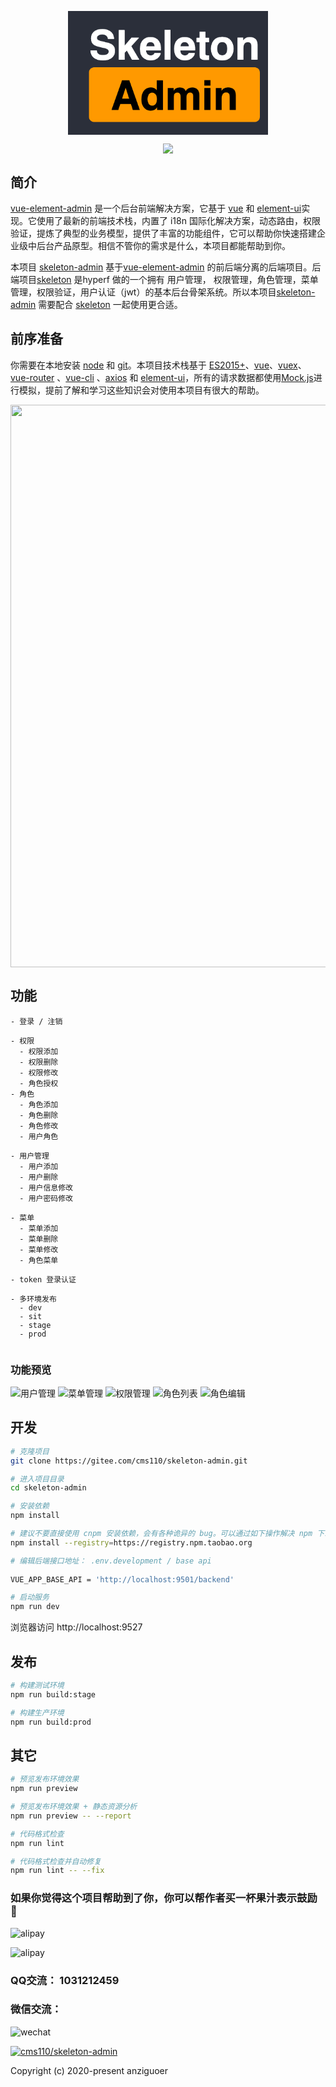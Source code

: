 <p align="center">
  <img width="320" style="background-color: #2b2f3a" src="data:image/png;base64,iVBORw0KGgoAAAANSUhEUgAAAdQAAAEiCAYAAABA7CNoAAAgAElEQVR4Xu2d%0AB7QlRdWF92EISs5IEJAcDUgUkQyKICggoAgqYchhCIoCgojAkDODYAAkoyQl%0ASBQMxB8QBBEQyUlAkuTzrz2vH7x5c9/trnBT311rzTK8OlXVX9Xt3ZXOMSiJ%0AgAiIgAiIgAgkE7DkElSACIiACIiACIgAJKgaBCIgAiIgAiKQgYAENQNEFSEC%0AIiACIiACElSNAREQAREQARHIQECCmgGiihABERABERABCarGgAiIgAiIgAhk%0AICBBzQBRRYiACIiACIiABFVjQAREQAREQAQyEJCgZoCoIkRABERABERAgqox%0AIAIiIAIiIAIZCEhQM0BUESIgAiIgAiIgQdUYEAEREAEREIEMBCSoGSCqCBEQ%0AAREQARGQoGoMiIAIiIAIiEAGAhLUDBBVhAiIgAiIgAhIUDUGREAEREAERCAD%0AAQlqBogqQgREQAREQAQkqBoDIiACIiACIpCBgAQ1A0QVIQIiIAIiIAISVI0B%0AERABERABEchAQIKaAaKKEAEREAEREAEJqsaACIiACIiACGQgIEHNAFFFiIAI%0AiIAIiIAEVWNABERABERABDIQkKBmgKgiREAEREAERECCqjEgAiIgAiIgAhkI%0ASFAzQFQRIiACIiACIiBB1RgQAREQAREQgQwEJKgZIKoIERABERABEZCgagyI%0AgAiIgAiIQAYCEtQMEFWECIiACIiACEhQNQZEQAREQAREIAMBCWoGiCpCBERA%0ABERABCSoGgMiIAIiIAIikIGABDUDRBUhAiIgAiIgAhJUjQEREAEREAERyEBA%0AgpoBoooQAREQAREQAQmqxoAIiIAIiIAIZCAgQc0AUUWIgAiIgAiIgARVY0AE%0AREAEREAEMhCQoGaAqCJEQAREQAREQIJaMgbcfRSAVQGsDGBWADMBmBHA9ACm%0AATAlgLcBvALgRQAvAXgOwD8AXGRmj2mYiYAIiIAI1J+ABHVYH7v7bAC+A2AN%0AAEsCmAVACqe3ADwM4I8AxpnZXfUfVnpCERABEeg/AilCUSta7r4WgEMAfCZR%0AQMu4PAngaADHmNl7ZZlj/+7u/BA4IeJZfm1ml8TWK7twAu4+GYC/A5gi0PoF%0AM1sq0EbZRUAEWkSg7wXV3X8AYEyxlNsizA2LfQfAxQC+bWZv5K7Y3TcEcGFE%0AudeY2ZoRdjKJJODu0wL4b4S5m9kkEXYyEQERaAGBvhVUd58LwI0A5msB15Ai%0AuSS8o5mdHmJUlleCWkaoe/4uQe2evlBLRCCFQF8KqrtvBeAUAJOmwMtsey+A%0A9czs0RzlSlBzUGxPGRLU9nBWLSLQagJ9J6juzmVQLod2Y3oXwJfM7JrUxklQ%0AUwm2z16Cmod1cW5gXMS5gd+b2c/ytEKl9DOBvhJUd+ePZusu7/D3Kfhmxv3V%0A6CRBjUbXdkMJah7k7r4egEsjSrvfzBaLsJOJCExAoG8E1d33B3Bgj/S/A9jS%0AzM6Mba8ENZZc++0kqHmYS1DzcFQp8QT6QlDd/VsAzojH1DHLtc3s6pjaJagx%0A1DpjI0HNw12CmoejSoknUHtBdXfe7XsZwEfiMXXMku2eOea+qgS1Y30WXLEE%0ANRhZQwMJah6OKiWeQD8IKmemnKH2avqlmdFzU1CSoAbh6mhmCWoe/BLUPBxV%0ASjyBWguqu88L4JGIU3/xRPNbcj91qVCXhRLU/B3RqhIlqHnISlDzcFQp8QTq%0ALqjXFY7t4wl9aPkvAFcVTu/vB3CPmT1dOM//BICFACwAgC4MV8+8xHy3mX06%0A5CEkqCG0OptXgpqHvwQ1D0eVEk+g7oJKL0STx+MBZ4c30DVhxAxxHQB7ZhJ0%0AtmPqEBeFEtSEXm+zqQQ1D3AJah6OKiWeQG0F1d3XBnBlPBo8CGB5M2M4tujk%0A7isBuBwA/bWmpL3N7PCqBUhQq5LqfD4Jap4+kKDm4ahS4gnUWVB5wZsXvWPS%0AHWa2dIxhI5simsg/AcyTUOaDZrZwVXsJalVSnc8nQc3TBxLUPBxVSjyBOgvq%0Af4pA4KF0GPlllpDl1SoVuDsDk/8bwFRV8jfIw2Xfac3stSr2EtQqlLojjwQ1%0ATz9IUPNwVCnxBOosqG8DYJzJ0HSYmX0/1KhK/gzL0KuZ2fUV61L4tgqginvK%0AMDPut3ck9bKgdgO/wU6rg6C6O8PxzQ2ABx25osWoWHRH+jgABs7g4cinzIz/%0An1KXEaizoHJGF5OmN7OY2JSV6nL3ZwDMVinzxJl2N7NjqthqhvohJXefHcBo%0AAF8BMGuxn01HH/zg4jjh74D/+T8ArwJ4EQD76U4GgzczBoVvWep2Qe12fr0q%0AqO4+JYAtAHwDwGcA8H9XjW9LQX0dwK0A6KL0bDNjjOWeTAWLLxcc6FeZYTX5%0Au52meKDB3ydXEJ8AwAAiF4YeFm01nFoKavECeCoC3jtmlnIquLRKd/8hgJ+U%0AZmyc4TQz26aKbacE1d15snnZKm1skofRP36ZUoa78wVF1qtGLv0Prf7pIlj7%0AEWb2WEq7Gtl2o6B2Kz93n7r4MGqEkn0dE/yCH1A7N+nX53JEgGL57j4DgEMA%0A8BYAZ5+53sEUHM5eLwGwb+4tqyEfLd8GsGvgb4Afqp9vNKsuhPRY+i6PXFHk%0ASuTvAOxhZnz+jqZcndnRhxheubuvXFx3CW3X22ZGV4UtS+7Or6/7Iiu43sxW%0Aq2LbCUF1990BHFWlfSV5jjQzCnNwKpx5nAVgxWDjagb8UNvUzG6qlr08VzcJ%0AarfzS/wgLe+MxjnczKrOHBuWUCzl8rexYxviMFNkDjKz2A/3ETm5+28AfDUC%0A5EeGbqsUH0YUUs7Qc8WlvqeIKZ39o7fq89ZVUL8I4IqqEIblm6bqwZ/I8vmV%0AyuWaGPYPmdmCVeptt6AW+1f8Oo55rqGPxGWcjas849A8xZf/L4rZS2obqlR/%0APoDNcyyzdYOg9gq/XhRUd/8uAIoHZ9ftTJx5b5UaCnLY7yxZUIurhNdGzkjL%0A+PHd+kMzO7QsYyv+3o4XTyva3bRMd18EAL0ZxSQu6+0VY1jVxt1PKpZ7qpoM%0A5rvczE6tYtROQXX3TwK4I8OX5s1mxnu7Qamo/88JJ6iD6huS+RV+rZsZPXJF%0Ap04Lai/x6yVBLbyocY9zqejBkcfwajPjvfzklDpDdXd6kuNkJ2nGX+FBKq/m%0AVSircpa6CioPm3DZIyZxY38hM+OJup5N7RJUd5+lOH3IAxUpiR9AS4SeXnT3%0A9Yv9zVzLRjHPcJyZhe4rfVBPJwW11/j1iqAWd8/vBrBozIBqgU3Ux+rwdqQI%0AKoBlANzYBjEdbHbUalcK+1oKKoG4+3sJHceZx0pmxjX5nkztENTiygQ/PD6W%0ACIn7kvOFXl1x9+8B6MjSToPn3dnMTojh0ClB7UV+vSCoxe/i3sK3d8yQaJUN%0AZ8srhH60Dm1MgqAOfnjH3sOPZdKya5CNGlRnQeWR8pRZE0/N/RrAbmZGJxE9%0AldokqP8HIMhpfwOIjPk6b+hVJXfnaUPumXZL4nhZveo94WEvKbqljLmqFX1Y%0Aplf5dbugZvKK1soxfZeZ8QR8VEoQ1LsyvCti2sw91RlD3y8xFdGmzoJKV3+M%0A/pKa+KLkcuTPAPzczDh77frUakF19wsB0HlESuKdsoXNjPfKKid35x21f2TY%0As61cZ8WM3GZYJPT4frtnqL3MrwcENfbQTsUhliVb9BZFgqBmaXhkIeeZ2aaR%0AtkFmdRbUg3gfK4hGtcy85M9DKGcD4GZ/V3osaaWgujuP4/OOZ0riXvWnzezv%0AIYUU1w/YB6nLzCHVhuTlycqPh9wDbKeg9jq/bhbU4sANQzx2e+Ik4ZNmxmXp%0AoNSjgtq2WWqdBXVmAM8HjZbwzIMuwW4GwC/Ty3JcowhvxsQWrRJUd/8WgDMS%0A20huq8Tc5XT33wLYILH+Vpv/0sy+U7WSNgtqT/PrVkEtlnq5NTTo2adq93cq%0A39NmNkdo5T0qqHzMXc3suNDnDc1fW0ElCHfnBd+Ph0JJyM8vv2cB3ALg4sI1%0AViVn9gl1NjRthaC6O50l/DHhsNf4bgGwsZldFPrM7s4lfC7l50pcouWy87sA%0Aps+4hMzyZqq6PdAuQa0DP3enR53TRhgAoxK2sdhnI6U3zGy6ZoOuBR96bxb7%0A6gwfyeeihyW2IcY/+UhNP97Mdgn5MbVBULlyRV3KfWr/OjNbPeRZY/LWXVD3%0AAHBEDJiMNlwCpE9YxkSlv81Wz5rHNz23oBYedLhvmeqacSczOzGGr7szvm3q%0AfTo6Gec942uGHzZzdzol3wzAgQBSPWadaWb0AlOa2iioteQ3CLhTzvGLccNI%0AUqmJYsIPTXoKu71RYe5Of7e8orVGwsfDYNFcKZouxJFNCwSV78dxxaoXQ1SO%0A30Ir7vB+DQC9ry2f4VlfNjN+lLQ01VpQi455uHC03FKQAYXzUBOdENCh9QWt%0AWiLOKaiFmzDO9lMH5E/MbL8AVh9kdXd+nfPHl3Ih/FQzo5P8pql4Xi6N8qUV%0Am/himKHKLLUdglpnfl0gqDkOItGVJZ2EVLpRULgw5Uc6o9KkpKADShkFlR8P%0Am1VZqXJ3xqbmuZXU5fSpQs42xEDtB0FdCMADGb5wYviW2XD5k8fJ6Z2Jh5yy%0ApVyCWhxi4cw09cQ0T0hvFfuA7n5KETEmpgiKG0Pf8VJ55ZTAcLCOSrPUNglq%0Abfl1UlCLO6fc1klZooz2zubuPL+R4rf6dTOr7BIxk6DySuOyIQcSC9eYDFKR%0AsnK0eEidlV8UQzLWXlD5rO4+tljmi2HULhvu5zHCCkO0cV8vKSWIAZdC1xzy%0AkqLPzUoO+Zs0+Eoz+1LKA7k7I1Yw5FpMYgi2MTGGideDXjKzGcvqbZOg1pZf%0AhwX1pwD2KevjJn8fZ2bbJdjz/UaPTHT/GZu2NTNeCyxNGQSVk4j5Q6+WFe/x%0A2BjPg8+1tpldXfqQCRn6QlCLzuBeKvdUuz3xcMTPAWyfciUnh6C6+8kAkn7s%0A9PFrZlyyiU6Fr1m+NGLSi2Y2U4xhMW54CCTl9GZpfN1WC2rd+XVYUHloiAfa%0AYlLUSdvhFRWzNx6GjD2w9G8zm7fKA2QQ1FPMbPsqdTXK4+50gEJHKDHpO6lh%0AIcsq7RtBLV6OOwHg0eleeG6+xL9sZjwxHJxSBdXdefqPETJS0iOFX2S6gYxO%0Aifdek79KE+8Xlh7CaoOgptwb7np+nRJUd5+zCHYdO7aXj/19NxDV/YvDdDFt%0A4axxiirnORIFlUu90yZOFFKufTEKDVcUWpZ6QViyPnxxEpD7lZX3DbI2IKww%0ADvQtzYwHmIJSiqACOLo4lZwyPp7jgYlMy9d/BbBcEICBzEmz06H1uTuvMcTs%0A30ywhN7oGdogqLXm10FB5WlxbifFpHvNbMkYw5FsEsYoi9zQzHi4qmlKFFTe%0A0/9KWR3N/u7umwA4N7KMQ8zsB5G2lcxSXpiVKujGTG0O9puKIEpUEwSVnot4%0AkCvlkMWrhbP7F1IfnvbuzvJiPoCuMjPGxk1O7s6DbQtHFFS6j9oGQa01vw4K%0A6g0AVo4YEzThlg4PimVL7n4pA2xHFniumfHKWCsFdaMqp3pLBPWzABpeKSpr%0AOwAJagVI0VkK7yb8yty5i13ZjdcUAN80s3OqPmyCoFatYqR8bwFYzMy43Juc%0A3D3F41XlwxZlDXV3eoeil6iY9JFmkXRaKaj9wK+Dghq7n8dzEhwTSVshwwei%0Auy9bOJWJGaOPmxnvYbdKUHnSfrKU5d7xL8K094EEtayDc/29uOvEQ0sMgFt6%0AMjNXvQHl8BQwve9U8rzUQUHNJmLFD4iXu4O9KhVcebKX+zY5Ei/Uxy5XLWpm%0AnOE2TC0W1Nrz64SgJvQZm/svM2OAh+wpIWzl+2ZGj0ytEtTnzGy2svKr/N3d%0AOcGISRLUGGqpNkU0DnrooFee+ROdCaQ2Z6h95T2IDgrqY2Y2T66HdnceJDs+%0AV3kdKudLZkYvRZ0Q1Nrz65CgMgQaPaDFpEvNbP0YwzIbd2ds4dnL8o3w91LH%0ABwl7qA+Z2YKR7ZrAzN05243ZrpSg5uiA1DLcnfsk3wCwKmN3JhxPT20K7Zcy%0AM8YhbZo6KKhsF2PIpp4QHv987t6qqEFlCHP+fQcz4xWkTghq7fl1SFAZoIEn%0ATmPSXmbWEpeo7k6PQnxPxaRSxwcJgnqbmXFJOjlJUJMRdlcB7r4EgI0A0AEC%0A/3vsvaiYB7vJzL5QZthhQeU+Ku9f8mRsUnJ3+vncNqmQzhs3/TJOWD4sDTDe%0AD/w6JKgpM/91zex3rRiW7s477JUjHQ1rQ9OVFOZNENScBwQ1Q23F4OmWMgvf%0Ar/xi5TLO54oll5gliSqP9JaZlXoM6rCg8jkuNLONqzxQszwJP+DUqnPaH2tm%0Au41UYIsFNYef2ZwsYspqyq9DgpriIWk5M7s1BkSZjbunOLApPf+Q8HusdIq4%0A7PkKUZegVgFVlzxFpATel9oawAoJLvNGQkK/tNeXCFGqm67U7uDBgSVSfWe6%0AO59zldTGdNj+BDPjSfKGqcWCWnt+HRLUXwD4duS44v3sRyNtm5q5O+9ZHhxZ%0A9gFmxkhLI6YEQf21mW0e2a4JzLTkm4NiD5dRXEbmQE/xtzmUAKPUfL3LBZXN%0A+6eZ8U5rdHJ3HvzgAZBeTieb2Q4dEtTa8+uQoPIK26aRg/JjZkZXgdmTu6eE%0ArKzi1St2xUOCmr23+7xAd6cw8CBD6inY+81ssR4QVDZxKzPjvk5UcneGuuMs%0Av5dT07BxLZ6h1p5fhwSVJ8+5jxqTSg//xBRKm8RDfHua2ZEl7xUJahNArdrn%0Aix0PtbcrloPvi/S6M8jnGTNrejS+C/ZQB9vKyDk8oMT4h8HJ3S8DsG6wYXcZ%0ANA1d12JBrT2/DglqytJq6ZZN7PB195PohSnSflMzO0+CGkkv8i5PfG2yHE+g%0A8NBEUY29l1Uaw7CLBJWP/Cszi9pvSjy12C0jrpOHklJOffYEvw4J6pZFuMUY%0ARvR6ljX+8RAG5wOIPQz4eTP7kwQ1pksHbGo3Q3V3nrYtdfI8ArI1zIz3uFqe%0Airut9AUak941s6ahmrpMUHlAaYEYd4TuHnua8nEGFoiB2wKbW5oFCWjxDLX2%0A/DokqIwRzFjBMekkM9sxxrDMxt35od50O6hJGR83syckqGWUR/57HQU15csx%0AOdhvSFckuAmrcv8w1ylfHp6gU3gK1DQhzzcs79/MLPhQVkIYucoxHhOeKYtp%0AiwU1Ngxfz/DrkKAuwEN3kQPgVjOLiZ5UWp270zXpVKUZG2cYVeZrV6d8m5Ot%0Ao6CuCODmyAH1gJktGmkbbObu/BpkTMXQ1K4Z6ovFzPIld+eSLa8KpKTSPZrh%0AhSfMtF81s3Y63Ijm0mJBjf2w6hl+HRLUSQDwXAD/MzSVRiAKLZD53X3KBN/V%0Ab5rZR8vqlaD2n6CmRCd5x8wmLxtUuf7u7pz9zRpRXunLLkGIBpvDkF/zm9nz%0AQ15YvDuXckKZZfKAEi9mV0rFyehYn6nTmdkrlSrqYKYWC2qKz9me4NcJQS0E%0ALOX3sLCZPZhz2Ln79xmiLLLMO82ModGaJglqnwlqMdBjoxHQPDlmX9mgHPIC%0AYASZpnuhI5RV6oA+UVAZoWWR4fsp7p4y+x98lKZ3Mhs9r7tzJhATn/X7ZnZY%0A1f7oVL5WCmrxe6g1vw4K6lkMqxg5brLdyxzy/A8zDnFkeyo5jpeg9qeg0pds%0A7EzzBTObJXJQVjZLjDxf+jWZIKhN45m6O08B0r1ibOLsdG4ze7JqAe7+jyLo%0AeVWTwXxR+7ahlaTmb4Og1ppfBwU1xUE+r5NNmysmahEhi4IamyrdjZWg9qeg%0AMhrLp2NHFoAxZnZ0gn2pqbs/nRDU/CwzaxrsOkFQrzEzOv1vmNx9LgCPJZ4Q%0ADzqU4e6M1LJdKdSJM2Rxf1jM8k6M/JC4sZkf36Js7vUyWHVoKj2cVpRfa34d%0AFFSuLvEDNPYsSrZDkO5+D4AlQwdQkf9tM5uiiq0EtT8FdVcAx1QZICPkeRcA%0Ar9DcmFDGiKbufgqA0QllL21mdzSzb5WgFi/oMwGk+uX8spn9vgoDd/88gJuq%0A5G2Q5xEzY0zb6OTu9NREj0MxqbT+NsxQa80vg6A+aGY8yR6cEoWMH3w8p/Cv%0A4IqHGLg7Q0v+OqGMph/RQ8uVoPanoDIaC5dUYr8cx+sG90fMjD47syV3T7l4%0AzXaUHkgqRC/2dGfpj8vdyZczqthldTbxRTObqSrYhH1UVnGQme1fta5hLxDO%0AQnhlaLYYewClUTZaLajFeIjdR+16fhkEtdTz2Eh97+5fBHBF5NgY/3umg5dY%0A377uvhIA3mePOW082OxKy73FOJLrwSadnSI4CWOo9abu/kCie7/BRnL5eJuy%0AGWHZE7k7lywZBWLGsrwlf68UFq2VM9Tih7UvhSrxWQ4zM55MLE0Z9m6PNzPe%0AyQxKGZzzl87E2ySoqXvfXcsvg6CWeh5rNmgSTusPFvsSAK46PRIyON19jULM%0AYw7sDVYVNDvXDLV5D9VZULcCcFrIAC3Jy0vcfyhmHKXLj+7OGQ1DuK1TOHfP%0AdSdyKTOjyDdNrRbUQlT/k/iBwKX12c3shQrPswiA+8vylfz9NobUMzPuN5Xx%0AY79xaTvlA+hlM5uhQl0t3UMt+qq2/DIIKotYxsxuL+urRn939z0BHB5jO8SG%0AK2Lc696l7KBS8QF2IYARzzoEtGVDM6vsWU6C2qeCWrxEYk83lo1HnlTlkjL/%0A8YrJm0XMU3oo4eVobvCnLIeOVH/pcuyQl0vLlnwz1DH0+Xhop1K8U3enww5e%0A3UlNfytWC24eetrY3T8B4AsAGGpt2dRKeCfQzOhEvUy8Wy6oxe+hlvwyCSrv%0AK/PgGZdPeT+US7H84JuOv/NmH33uzuVWvge4FZKa+G65CwC3hjhOedeV7xJe%0Ah1kKAMM20ktTjslQ8I0GCWp/Cyq/yv+eafCl/lBS7bkHNouZVToN2o4ZavGS%0AzrG0vkqVA2DunuLubST+nBnwpCY/gnK8pAbr4TLezFWcWLRjybfoq1ryGyKo%0AKf51m/0+q3gm42rUuak/8jbbr2RmQV7lJKh9LKjFS4Tu8qIinbR5cJdVF+Sk%0AoI2CyutJpUvQJQ/3rJl9rAxA0Z8MXrBqlbwdzvNFM7uqShvaJah15TdEUDmb%0AfLkK88A8Va8n9crY5OOXXr1rxEiCKkEdBYDH0j8e+CPqpux3mNnSIQ1ql6AW%0AL2nuLfOAREraz8x+UlZAccKYy2Cxp27Lqsjx96BwdW0WVC5L1orf0A5LCDjR%0ArN+rCurUAOiqM8fSb45xOFIZ9NHN1a7KLkCHfLTolG+Tnsm5xNXKAZBUdvES%0A5n7q3EkFdcaYB3GWCB38bRZU+k+mX+KUo/uVl7TdnZ6seCKSL7BuS383s8VD%0AGtVOQS0+gGrFb5igUixKD4KF9A+v0JlZpbHt7l8DcFFg+e3Mzi2OFczslphK%0ANUNtTq0vBLV4ifCrkft9Kc7dY8Zgig1nEguZGcUmKLVTUAu+sd54hj7XVWbG%0Ae32lyd0XKg5ttOLwV2n9I2SgO0X6QGYIrcqp3YJa9Fdt+A0TVApFjgNlExRb%0AVVALtrsBaKmntcqDa8KMFNPNzOy8SHtGtNEMtQm8vhHUIaLKE3RRXlFiB2Gk%0A3UMAPtUsMHWzcjsgqHSAwP0rhpBKScuZ2a1VCig8GHHfqhuW2O4t7hLygFNQ%0A6oSgFr8HeoDqeX7DBJXBtdkXOd9tlWeog21x920AjMvcjqBxNSwzl3c3MLPL%0AUgqRoDanl3PQpfRTW22LMEd0SpByIbpVbeZX5BFmtndKBe0W1OIFHRvMeuij%0APm5mlZfmCzG6GkBLAjZX7IPrzGz1inknytYpQS36jFd2eprfcKDu/luKR2x/%0ANLALFtSC7WaFS8BOv2cppmuaGT+ekpIEVYLakEDheOF3AEpjACaNwDBj7kPS%0AhzC/sJNSJwS1eImkOP0ffObdzSzIF7O7784PkcR93FDm/Pihg/PtQw2H5u+k%0AoA62o5f5NRBU7q3zICL39nOkKEEtfg9rATgbQGU3mzkaPKQMbkNwZhrltKIB%0AWy35NumgTn85ZR474cUVYdR+HBkeLLzCxha8s3iSmdGdX5bUQUHlC6TSdZEm%0AD8pl0xlDl7vdfd7COxbvI7Z6bNNb1jeGx4yN6bxuENTi5d+T/Boxd3duQTD4%0AQurp8/FoQvZQR2gPXWweUNx3jhkmoTbcx9/DzE4NNWyWXzPU5jRb/dLJ2Zct%0ALasIS8Zl4I0B0ONRqxNnN7y/+UMzuzJ3ZYWfT15nCU0Xm9lXQ42G5s/g/5bF%0A7WxmJ8S0o1h9oC1PXFY6nRlQDw+2bZ7q23kYL+4709NOaHrHzLIfyuo1fiUC%0AwD3VsQD4oUeRjUnJgspK3Z3OQ3h4j5GaYttS1n5+jHLs7x16M6Cs4OIZfglg%0Ayyp5h+U5JXUlZ7C8hEAZQXf5I56x5V/xMW3quI27r1e8jLkvR3d0OQ69UEB5%0ApJ9+ZLmXwaVC3llTahEBd+fSH3060w0j3bbFfCi9DeDuwhXc6WbG1YS+SHXj%0A5+4UV/poZoQW3mOephgTg7/v9wqvWRSl/xUuRelelC76Ns3Z6e7OVRSOTe69%0Ap96p5rIuV4VOjb0Ok/PZ+rkszVAr9L67cy9m3cLJPe/wTV/84wub/wZ/kPwR%0AcqmF7gH5jwI6ONjph5c/WKUOESh89W5UfCTNDmDWYm+L/UffrfzAeQ7AE8W/%0A28yMUVqUBmZY/LgUv8yjwd3p4YkHmOgakuOSXsP4zuF7hqLPj3GOT37MMZAE%0Az1o8VVwDZHhAir5SFxCQoHZBJ6gJIiACIiACvU9Agtr7fagnEAEREAER6AIC%0AEtQu6AQ1QQREQAREoPcJSFB7vw/1BCIgAiIgAl1AQILaBZ2gJoiACIiACPQ+%0AAQlq7/ehnkAEREAERKALCEhQu6AT1AQREAEREIHeJyBB7f0+1BOIgAiIgAh0%0AAQEJahd0gpogAiIgAiLQ+wQkqL3fh3oCERABERCBLiAgQe2CTlATREAERJv6%0AxhEAAB2GSURBVEAEep+ABLX3+1BPIAIiIAIi0AUEJKhd0AlqggiIgAiIQO8T%0AkKD2fh/qCURABERABLqAgAS1CzpBTRABERABEeh9AhLU3u9DPYEIiIAIiEAX%0AEKi9oPppmBHvYSMY1oePD+A7RxEUvAvwqwkiIAIiIAKZCbw2PgC740EYLsF7%0AuMh2GB+cveWptoLq4zA3HPvCsCWAyVtOUhWIgAiIgAh0I4G34Dgdo3CIbYMn%0AWtnAWgqqj8PGAM6SkLZy6KhsERABEegpAm/A8Q3bDpe0qtW1E1Qfhz0AHNEq%0AYCpXBERABESgpwnsaqNxXCueoFaC6qdiXTguawUolSkCIiACIlALAg7DBrYt%0ALs39NLURVD8N8+A93A/go7khqTwREAEREIFaEXgDk2JB2wpP5Xyq+gjqqTgb%0Ajs1ywlFZIiACIiACtSXwCxuN7+Z8uloIqp+E+TAKD+cEo7JEQAREQARqTuB9%0AzGXb48lcT1kPQR2HvQCMzQVF5YiACIiACPQFgR1sNE7O9aT1ENRTcC0Mq+WC%0AonJEQAREQAT6gsClNhrr53rSegjquPHLvfPlgqJyREAEREAE+oLAfTYaS+R6%0A0roI6qtyJ5hrSKgcERABEegbAv+10Zg+19PWRVA9FxCVIwIiIAIi0D8EbDSy%0A6WC2gjqJ38dBgtrJDlDdIiACItCjBCSowzpOgtqjI1nNFgEREIEOE5CgSlA7%0APARVvQiIgAjUg4AEVYJaj5GspxABERCBDhOQoEpQOzwEVb0IiIAI1IOABFWC%0AWo+RrKcQAREQgQ4TkKBKUDs8BFW9CIiACNSDgARVglqPkaynEAEREIEOE5Cg%0ASlA7PARVvQiIgAjUg4AEVYJaj5GspxABERCBDhOQoEpQOzwEVb0IiIAI1IOA%0ABFWCWo+RrKcQAREQgQ4TkKBKUDs8BFW9CIiACNSDgARVglqPkaynEAEREIEO%0AE5CgSlA7PARVvQiIgAjUg4AEVYJaj5GspxABERCBDhOQoEpQOzwEVb0I9D6B%0Al98A3ng7/DnmmD7cRhbdS0CCKkFNHp2//DNwxX1pxXx5SWCL5dPK6GXr/70D%0A7HcJ8N77YU/xkcmAgzcAJrEwO+XOS2Dh/YEHnw0v8097A5+bP9xOFt1JQIIq%0AQU0ame7AAvsCj7yQVAzmmxl46CeA9akwPP1fYI694xi+eSIwxaRxtrLKQ2D+%0AH8b9Bv64J7DSgnnaoFI6T0CCKkFNGoV/fQRY4bCkIj4wvmUfYNl585TVa6VI%0AUHutxyZsrwS1t/svV+slqBLUpLG0+/nAMdcmFfGB8e5rAEdtnKesXitFgtpr%0APSZB7e0ea03rJagS1OiR9fa7wMx7AK++GV3EBIazTgM8ORaYdJI85fVSKRLU%0AXuqtiduqGWpv91+u1ktQJajRY+mKe4F1jo82b2j4h92ANRbNW2YvlCZB7YVe%0AGrmNEtTe7r9crZegSlCjx9IWvwDO/Gu0eUPDb38O+MWWecvshdIkqL3QSxLU%0A3u6l1rdegipBjRplr7wJTLdrlGmp0evHA1NOXpqtVhkkqL3dnZqh9nb/5Wq9%0ABFWCGjWWzrkN+MZpUaalRheMBjZaqjRbrTJIUHu7OyWovd1/uVovQZWgRo0l%0A7p1yD7UVaf1PARfv0IqSu7dMCWr39k2VlklQq1Cqfx4JqgQ1eJSnvPyrVvaf%0Ao4AZp6qau/fzpTCVY4fO978EtfN90A0tkKBKUIPH4Yk3ADudE2wWZHDaFsBW%0AKwaZ9HRmCWpPdx8kqL3df7laL0GVoAaPpWUPAW57NNgsyIDu2OiWrV+SBLW3%0Ae5on3h94JvwZzvwusPBs4Xay6E4CElQJatDI/MezwCL7B5lEZ/73IcDcM0ab%0A95ShBLWnukuNFYGGBCSoEtSgn8ZBvwP2vzTIJDrzERsBe6wZbd5ThhLUnuou%0ANVYEJKhVxoCPg1fJ1495ckWWqcruk3MBd+9XNXdv55Og9nb/qfUiQAKaoWqG%0AWvmXcMu/gOUPrZw9S8a//QhYYo4sRXV1IRLUru4eNU4EKhGQoEpQKw0UZhpz%0AAXD0NZWzZ8m435eBH38lS1FZC3n3feCmfwK3/xugGD75MvDkS8DzrwFTTwFM%0ANQUw70wD/7gPvM4SwBzTj9yEXhfUN94G/vUC8Oh/Bv49/Dzw0HPAM68ADHrw%0AiZmBeWYE5pkJ+PgMwJJzDjBKTY+/NHBA7qmXgSdeAvi/n38VmHzSgX9zTj/w%0Aj4fclvtEfwZeqMqY5yMG+/AR9t/zwD+eARjE/s13gJmmBmaeeoAnwywu+wlg%0AoVn7N4ZxI64SVAlqpd/bO+8BM42JiyzzvbWBC+6IC8A81wwADydN0gWBx8ng%0AxgeB3/wfcNYt4SzosGKblYC1F5/4xd4uQb3uAeCyeyp1+QeZ+EI9eIPGffDy%0AG8AJNwBjrwrjMc1HgL3WArZfeeAlHZL++z/gkruBX/0F4PNUTaxzg08DO64y%0AIK450z6/jRvfh31t4KOranrhNeCnVwDcfglJZD3SBx0ZHnD5wAdiaCLT7b4A%0AbLsSsMCsodb1yy9BlaBWGtVX/x1Y+9hKWSfK9NfvA5ffA/zk93H2f9ob+Nz8%0Acba5rK7/B7D1GXEvzeFtmG9m4OytJ3ypt0tQeaCMB8tC03DnERQ13kc+9Mow%0AIW1UL+Pg7r028LFpm7eKs+Dv/wY4/vrQ1k+cf8sVgJ9u0HzVIKSWdt1DvfMx%0A4LMHh7RsIC+voHGWPjRdcz9wwGXAnx4OL6+RxXqfBA7fqL+vAUlQJaiVfk2x%0AkWW43Pf04QNLo8sdUqmqiTLttCpw/KZxtqlWz70K7H3RwGwodzpyY2C31Qdm%0Afr0kqH99BFjr2HQhHcpzodmAm/YaWB5ulLgc+fVTgXueyNsL524DbLJ0epm9%0AJKj8MNn0Z+ErFVUpHf11YOdVgVF9GNdYgipBLf2dMID4tJGRZcasAVA43ndg%0A9r0AClRo4rLSC0cO7Im1M3FWuv5JeYVjePv5VX/etgCXTufYO+7pQlwPps5Q%0AKaYrHBbXzjKrpeYGrt0dmH7KCXNyu4Bi2qp01neBby6XVnqvCOprbw2M6ZCl%0A8hgy3Na4ePuB/dd+ShJUCWrpeD/3NmCzyMgyN+8NrFgs1+5+PnDMtaXVNczw%0A+52BLy0RZxtjdcODwKpHxliG2zAG7MHrA3N+L9yWFu0SVB5Q+dRBcW2sarXK%0AQsC1Yz7cr73wTmDjcVWt4/Od8R3gW8vH2/eCoPIQ0ZrHxO2VxpDZ+LPAOVv3%0A10xVgipBLf2trHsC8Lu/lWabKAOX754a++EPijO+1Y4KL4cWfNnxpdeOxINH%0Aq7RJTAefhwe3Drsq7unaIagvHj1wZerBZ+PaGGI1uAzLU8ILtvEeMvf6Yw8r%0A9YKgXnwXcFSbT+lzS4NLwP2SJKgS1KZjndceuFQbk3ZZDTh2kw8tU04Ks5RX%0Ajxu4ktLK1Im7tqnP0w5BZaCC0/+U2tJq9jzZ/bf9gZWPzL9n2qwFXHK+ZZ+4%0AqzXdLqgUttjVoWq9NnKue/YfuCbVD0mCKkFtOs5PvhHY4ey4n8INewArLzSh%0A7VZnAD+PfDFz+WjTZeLaUsXqf+8ASxyQ5yRvlfpy5WmHoOZqa7eXc+JmwA6r%0AhLey2wU1/InyWXDp9/xt85XXzSVJUCWoTcdnbGQZHiTiMuGkw0768Q7kV06M%0A+0l8eUng8p3ibKtY7XdJ/NWeKuW3Ko8ENR/ZwVPpofeeJajN+4AuROlKtO5J%0AgipBHXGM//M5YKHIPSxe2D/pGxMXzSP7U+0c/7N69oiRr1bElwrc/QTw6RYf%0AuElpXzNbCWpesrfuAywzb1iZEtTmvOjtjF7P6p4kqBLUEcf4wb8H9r0k7ifw%0Ah92ANRZtbMsrELwKEZNO/uaAZ5aciVd6lvkpwEvzvZgkqHl77UfrAgesF1Zm%0AXQSV+9eTj8q/7cHT29fvEca0F3NLUCWoDcdtSmQZLvf+5yhgslGNfxIp13B4%0ABYdXcXKm3FdkNlwKWGx2YLZpgf+9Ddz/DHDX460T7E4JKl++my0DLDgrMEvh%0AkIGH2OjC7uxbc/bQhGVx6ZCu7lgvvSu9/d6AL+XL7s5zcComylGvCiodavDA%0A0rqfBGafbsItGvpFvuhOgOcocpzufv14YMrJWzcuuqFkCaoEteE4pMNx7p/G%0AJPqrPXXzkS1fegOYcfeYkgdsHj4YoPu+XCnWC9TQ+vkRcdwmwFc/A0z30cYt%0Aox/WAy8HTsjgOm9oDe0WVLI/fUtg5QVHdozOPuZhNn485Urc37xgNPCFYS70%0AhpZPxyGbnw784f60Wt87Jcx/dC8KKllu+Jly5/Y8rLfHBQPCmpK6wYVoSvur%0A2EpQJagNxwl/QLF31q7YBfji4s2H3xePA666r8oQnTjPoV8DeG8zR/rP68DM%0AY9JKosOJX2w5MCOtkug+j2KTy4dqOwV1tUWAS3aodn2Jqxy7npfH9y5nUvSi%0AxFlxWWIkIPqdTvEGFLpX30uCyo8/sgzdJx59FnDqTWX0R/77b7Yb+OCsc5Kg%0ASlAnGt8p90X5Y33+SGCKEjeBP7sJ2PasuJ8WX67/+HGc7XArOnjf6Zz4srgE%0Afd2YcLeIPJy1+tEAXfmlpnYJKmeId+9f7sR+6PPwOZc8MH1P7s59gc98vDqp%0Ax14E5tmnev7hOe/aD/hUwKnUXhLUod7LQgjRbeGiPxoIkxeTTt8C+O6KMZa9%0AYyNBlaBONFpTIsvQjR5na2WJ8StjXe2x7NAX7EjtYeSO2MNIMQIztB2M20nv%0AQ4+8UEar+d/bJaiMzrLPl8LbesTVwF4XhdsNWjAazVEbh9tv8jPg/NvD7WhB%0AR/2fX6C6ba8IKh10nLZF9ecanvPHlwM/uizO/vANgT3XirPtFSsJqgR1orH6%0AnV8Bv/xz3BC+bMeBAw5V0ufHxi97fv+LwCFfrVLLyHn4xT3NLvFl0Ok/nf+n%0ApJS96sF62yWosXcJGWmIp6hjU2y9KX6Ar9kdWH2R6i3uFUENXcoeTuCOfwNL%0AR/YlP8b4UVbnJEGVoE5AIFVk3jgB+GjFCBNHXwOMuSDu5zXcT3BMKX9+GFhx%0AbIzlgA2XtkODYzeqLdZXcjsFlbz5Mo5J3NOcbPsYy4E7x88cXn5wplHp9z41%0AsNwck0KDMfSCoOZwjMIrZqO2iyEKxK40xNXWGSsJqgR1AgLn3T4QKzEmbb4c%0AcOZ3q1umOj9v5Nqweu0Dp213PjfE4sO8VZe2q5SeGhKtHTPU5ecD/hIZDYcM%0AYgUnZYny2VeAj0X6ob54B2D9T1XpvYE8sc/XKPB3s1pjA4yzzBM2A3aMcKs4%0AvD2xzypBrT6emNPCsndnbh8H786WtadVdAtI94AxKeYU3+IHAH9/Oqa2AQcP%0AdPQQm1Kuy6REJmnU3hQO7RBUxm29dMdY0gNXsLi8HZroYIGOFmLS2+8CU0S2%0AmVdKNlqqeq2xItNOQX3gx8DCs1V/ppFyMh5uzGE6CWoYewlqGK+uy53yRc+H%0Aee04YKrAaDAH/Q5g0OuYxBPFzx0RH8Q49iUYc/G/7PlSYsW2Q1BTZ+RrHRN3%0ANzRlVpWy1Hwh72jWTFA9U1zZ2I9uCWrZW2DCv0tQw3h1Xe5T/ghs/+u4Zn19%0AaeC8bcJtU33octbE2VNoStkLopeecU0cV4S2hfnpkWajyBdeOwQ1Na5lrLvJ%0AlAhDKYJ60XbA1wLuTMZ+nLVrhpqyBz58PMeenpaghr0ZJKhhvLoud+xSDh+E%0A4ZkYpik08fL/3PvE322LFfJX3gSm2zW0tQP5D1of2HedONuRrFKuEbVDUFNf%0AhrEv4dCl16F8UwQ1dPui2wU156pKbF+mjqG8v7jWlKZDScO49useauoBoVeO%0ABbgEG5O+9xtg7FUxlgM2Lx8zsru/kUql79e5Ig/Z8J4tl0BzJn5YTBJ5elKC%0A2rgnJKgfcllzUeDq3fKMWAnqyBwlqBLU8QR+egXww4vjfnB0J8Yv+thEF3y8%0AkxqbeLKYJ4xDEg9C8SBQTGoWSSemvEGb2fYE6Is2NElQ8wvqb7cHNvh09Z7o%0A9hlqziDfElQJauVfRj/OUDk7WuRHaRElUnx0vvte/MliduzaiwNXBjpoSLmq%0A8vcDgEVnrzykKmdceP+4PpCg5hfUul2bid0aaURWgipBrfxS60dBTfF+Uhls%0AizM+NXYg/FTVlOJe8enDw/zZVm1TrOcoCaoEtWyMSVDLCOX5u5Z8h3HsR0Hd%0A80LgyD/kGVCdKiX0esXFdwFfPTmutfcfCCzysTjbZlaxd1ElqPkFlRF1vlIj%0Axw4S1Py/10YlSlD7XFB5cGPOveP27tozRKvVwlBUtwZEF7nmfmDNY6qVPTwX%0AQ18xjFnuZKPjSpSg5hfU0OtY3b6HKkGN+22FWklQ+1xQU4QldLC1Ov+DBwEL%0AzlqtlpRl7phDUGWtSonLKkGVoJaNLwlqGaE8f5eg9rmgpkSWyTME85UScj/0%0A4eeBBfaNq5tRbhjtJmdKcXAhQc0vqCFRk1i7ZqjlvwbdQy1nNDSHHDuE8ep4%0A7tffAqYOPB3b8UY3acB8MwMP/aRaZJIXXwdmGhP3NDutChy/aZztSFb0n0yX%0AbjFJgppfUC/fCWB0lqpJglpOSoJazkiCGsaoq3JfcAdAl3B1Srf9AFh6nvIn%0ASrn0n/OS/GBLj70W2O388nY3yiFBlaCWjRwt+ZYRyvN3LfkO49hPp3w3OAm4%0A5O48A6lbStljTeCIjaq15uPfj3d5+OhPgXlmqlZPWS7eA17iwPioOxJUCWrZ%0AGJOglhHK83cJap8K6vOvArPumWcQdVMpdAL+5Fhg0knKW5Wyf/yDLwEHb1Be%0AR5UcKXdiWb4ENb+g1i3AuAS1yi8xPY8EtU8F9dSbgNFnpQ+gbizhmt2B1Stc%0Aazn9T8DWZ8Q9Af0WP3sE8NHJ4uyHWq1+NHDdA/HlSFAlqGWjR4JaRijP3yWo%0AfSqosV558gy71pay1YrAaVuU13HfUwNLrbHpjO8A31o+1nrA7s7HgM8enFaG%0ABFWCWjaCJKhlhPL8XYLah4KacmWEuBaaDZhxqjwDcKRSKHavvhlfx+vHA1NO%0A3tyeMVGn3y2+nsVmB+74YXyAc+6d0ltT6j62BDW/oF6xC/DFxauPP53yLWel%0AU77ljIbm0LWZMF4dy33olcA+v42v/vFDgblmiLevYsn2sZ2xqWqAaC57c/k7%0ANnGG+qtvV7uqM7yOH1wMHHJFbM0f2klQ8wvqVbsCay1WvW8kqOWsJKjljCSo%0AYYy6IndsVBM2fsX5gZv3bv1j/PlhYMWEkG5VQ8rd8wTwqYPSnmfnVYGxG1af%0Aqb7zHnDQ7wb+5UgSVAlq2TjSkm8ZoTx/15LvMI51vzaTumd34mbADqvkGXzN%0ASnnvfWCG3eOXY1n2i0cDM0xZ3tbUQ0Gsgcu/J34D+MKCwCQjrNVwiflPDwE7%0AnQtQyHMlCaoEtWwsSVDLCOX5uwS1zwT1e78Bxl4VP3iePAyYY/p4+xDLHc4G%0ATr4xxGLCvD/fEvjO58rtL78HWC/SS9Hw0nlth8vA3GeeanJg1CTAK28OxDk9%0A86+tCUIgQc0vqKFB5LXkW/4705JvOaOhObSHGsar7blTI8ustCDwxzbeXb3y%0APuBLx8VjWmUh4Po9yu05G/7kj+MdK5TX0NocElQJatkI0wy1jFCev2uG2kcz%0A1GsfANY4On7gnPxNYLsvxNuHWr75DvDRnUKtJsxf9QDV/z0OLPWTtLo6ZS1B%0AlaCWjT0JahmhPH+XoPaRoNKJAZ0ZxKanxgKzTxdrHWf3zdOBs2+Ns6XVURsD%0AXGqqknjilidvey1JUPMLalXnIIM1a8m3/FejJd9yRkNzaMk3jFdbc7/xNjDV%0AzvFVVl0+ja+hsWWqA/+l5h64K1olcUl8pcOBvz5SJXf35JGgSlDLRqNmqGWE%0A8vxdM9RhHOt6yvfCO4GNx8UPmlM3B7ZZKd4+1vLlNwZO+6ak+w4YOIVbJT3y%0AArDCoa05PNSsfl5H+tz8wOFXV2nlhHkkqPkF9drdgdUquK/UDLX6eNUMtTor%0A5tQMNYxXW3OnRpZ55nBgtmnb2uQPKlvneOCKe+Pr/tG6wAHrVbd/6LmBO7DP%0AvVrdJiUn/QI/cCBwyh/j7qZKUPML6nVjgFUXrt6rWvItZyVBLWc0NIcENYxX%0A23K/8BowS4XTriM1qBXxP0Me/rSbgW3ODLGYMC+9Oj12SJg3o3+9AHzhiPjw%0AbiGtvXHPgfur+18qQR3O7YLRwEZLhdD8MG9KzFsJ6sjMN/kZcP7t4X0iQQ1j%0AJkEN49W23KmCREfzdDjfqfTUy8Cc30ur/S/fA5afL6yMx14ENhoH3PZomF3V%0A3LyzeskOH7ZLgjoxuU4JKq9b8dxA1aQZajkpCWo5I81Qwxh1JHdqZJnnjgBm%0AmaYjTf+g0hUOSzsstMtqwLGbhD8DZzmn3AjsfG64bTML7s+dszVAUR1MEtTu%0AEdQb9gBWlqA2HMKaoY78y9ahpGFs6nYo6e13gSl2jBeDtRcHrtwl3j6X5RFX%0AA3tdFF/aMvMCt+4Tb//4S8AeFwA8dZySKKBj1gT2WHPiIOixQQvePgmYbFS1%0AVsXWse86wEHrV6ujUa7YK1uhgb6H1k2HHZNuH9fmUEGlP+gYd5K3/wD47DzV%0A23j/08BiB1TPP5izakjDKiXH9mXqGKrStk7nkaDWXFA7PcDqVv+zrwAX3wX8%0A+lbgpn9Wf7rNlwO2XAFYZeGJhbR6KcopAiLQzQQkqBLUbh6fXd02iuuj/wGe%0A/i/Afd4nXwa4RMxZ6JzTAx+bbsARxlzTA1NN0dWPosaJgAhkICBBlaBmGEYq%0AQgREQAREQIIqQdWvQAREQAREIAMBCaoENcMwUhEiIAIiIAISVAmqfgUiIAIi%0AIAIZCEhQJagZhpGKEAEREAERkKBKUPUrEAEREAERyEBAgipBzTCMVIQIiIAI%0AiIAEVYKqX4EIiIAIiEAGAhJUCWqGYaQiREAEREAEJKgSVP0KREAEREAEMhCQ%0AoEpQMwwjFSECIiACIiBBlaDqVyACIiACIpCBgARVgpphGKkIERABERABCaoE%0AVb8CERABERCBDAQkqBML6msApsrAVkWIgAiIgAj0D4HXbDSmyfW4lqugTpbj%0A4/AQgPk72QbVLQIiIAIi0HMEHrTRWDhXq+shqKfgWhhWywVF5YiACIiACPQF%0AgattNNbO9aT1ENRx2AvA2FxQVI4IiIAIiEBfENjdRuOYXE9aD0E9DQvgPfwz%0AFxSVIwIiIAIi0AcERmFe2xr/zvWktRBUwvBTcQEcG+UCo3JEQAREQARqTMBw%0Ahm2LLXM+YX0E9STMh1F4OCcclSUCIiACIlBLAm8AWMBG4+mcT1cbQS1mqRvC%0AcWFOQCpLBERABESgVgQchq/Ytrg891PVSlDHi+opGAPDkblBqTwREAEREIFa%0AENjZRuOEVjxJ7QS1ENWvwXAOgMlbAU1lioAIiIAI9ByBN+HY1LbDJa1qeS0F%0AdbyojsPccOwLw7cBTNYqgCpXBERABESgqwm8BeDnmAQ/tW3wRCtbWltBHYTm%0Ap2FGvIuvwsafAJ4PwBwApm4lVJUtAiIgAiLQMQJ0RfskfPxVygvwPi6zHfBS%0AO1pTe0FtB0TVIQIiIAIiIAISVI0BERABERABEchAQIKaAaKKEAEREAEREAEJ%0AqsaACIiACIiACGQgIEHNAFFFiIAIiIAIiIAEVWNABERABERABDIQkKBmgKgi%0AREAEREAERECCqjEgAiIgAiIgAhkISFAzQFQRIiACIiACIiBB1RgQAREQAREQ%0AgQwEJKgZIKoIERABERABEZCgagyIgAiIgAiIQAYCEtQMEFWECIiACIiACEhQ%0ANQZEQAREQAREIAMBCWoGiCpCBERABERABCSoGgMiIAIiIAIikIGABDUDRBUh%0AAiIgAiIgAhJUjQEREAEREAERyEBAgpoBoooQAREQAREQAQmqxoAIiIAIiIAI%0AZCAgQc0AUUWIgAiIgAiIgARVY0AEREAEREAEMhCQoGaAqCJEQAREQAREQIKq%0AMSACIiACIiACGQhIUDNAVBEiIAIiIAIiIEHVGBABERABERCBDAQkqBkgqggR%0AEAEREAERkKBqDIiACIiACIhABgIS1AwQVYQIiIAIiIAISFA1BkRABERABEQg%0AA4H/B8QBKZpxxuM6AAAAAElFTkSuQmCC">
</p>

<p align="center">
    <img src="https://gitee.com/cms110/skeleton-admin/widgets/widget_4.svg">
</p>

## 简介

[vue-element-admin](https://panjiachen.github.io/vue-element-admin) 是一个后台前端解决方案，它基于 [vue](https://github.com/vuejs/vue) 和 [element-ui](https://github.com/ElemeFE/element)实现。它使用了最新的前端技术栈，内置了 i18n 国际化解决方案，动态路由，权限验证，提炼了典型的业务模型，提供了丰富的功能组件，它可以帮助你快速搭建企业级中后台产品原型。相信不管你的需求是什么，本项目都能帮助到你。

本项目 [skeleton-admin](https://gitee.com/cms110/skeleton-admin) 基于[vue-element-admin](https://panjiachen.github.io/vue-element-admin) 的前后端分离的后端项目。后端项目[skeleton](https://gitee.com/cms110/skeleton) 是hyperf 做的一个拥有 用户管理， 权限管理，角色管理，菜单管理，权限验证，用户认证（jwt）的基本后台骨架系统。所以本项目[skeleton-admin](https://gitee.com/cms110/skeleton-admin) 需要配合 [skeleton](https://gitee.com/cms110/skeleton) 一起使用更合适。


## 前序准备

你需要在本地安装 [node](http://nodejs.org/) 和 [git](https://git-scm.com/)。本项目技术栈基于 [ES2015+](http://es6.ruanyifeng.com/)、[vue](https://cn.vuejs.org/index.html)、[vuex](https://vuex.vuejs.org/zh-cn/)、[vue-router](https://router.vuejs.org/zh-cn/) 、[vue-cli](https://github.com/vuejs/vue-cli) 、[axios](https://github.com/axios/axios) 和 [element-ui](https://github.com/ElemeFE/element)，所有的请求数据都使用[Mock.js](https://github.com/nuysoft/Mock)进行模拟，提前了解和学习这些知识会对使用本项目有很大的帮助。

<p align="center">
  <img width="900" src="https://wpimg.wallstcn.com/a5894c1b-f6af-456e-82df-1151da0839bf.png">
</p>

## 功能

```
- 登录 / 注销

- 权限
  - 权限添加
  - 权限删除
  - 权限修改
  - 角色授权
- 角色
  - 角色添加
  - 角色删除
  - 角色修改
  - 用户角色
 
- 用户管理
  - 用户添加
  - 用户删除
  - 用户信息修改
  - 用户密码修改

- 菜单
  - 菜单添加
  - 菜单删除
  - 菜单修改
  - 角色菜单

- token 登录认证

- 多环境发布
  - dev
  - sit
  - stage
  - prod


```

### 功能预览

![用户管理](./screenshot/administrator.png)
![菜单管理](./screenshot/menus.png)
![权限管理](./screenshot/permissions.png)
![角色列表](./screenshot/roles-list.png)
![角色编辑](./screenshot/roles-edit.png)

## 开发

```bash
# 克隆项目
git clone https://gitee.com/cms110/skeleton-admin.git

# 进入项目目录
cd skeleton-admin

# 安装依赖
npm install

# 建议不要直接使用 cnpm 安装依赖，会有各种诡异的 bug。可以通过如下操作解决 npm 下载速度慢的问题
npm install --registry=https://registry.npm.taobao.org

# 编辑后端接口地址： .env.development / base api
 
VUE_APP_BASE_API = 'http://localhost:9501/backend'

# 启动服务
npm run dev
```

浏览器访问 http://localhost:9527


## 发布

```bash
# 构建测试环境
npm run build:stage

# 构建生产环境
npm run build:prod
```

## 其它

```bash
# 预览发布环境效果
npm run preview

# 预览发布环境效果 + 静态资源分析
npm run preview -- --report

# 代码格式检查
npm run lint

# 代码格式检查并自动修复
npm run lint -- --fix
```

### 如果你觉得这个项目帮助到了你，你可以帮作者买一杯果汁表示鼓励 🍹

![alipay](./screenshot/alipay.png)

![alipay](./screenshot/wechat_pay.png)

### QQ交流： 1031212459

### 微信交流：
![wechat](./screenshot/friends.png)

[![cms110/skeleton-admin](https://gitee.com/cms110/skeleton-admin/widgets/widget_card.svg?colors=4183c4,ffffff,ffffff,e3e9ed,666666,9b9b9b)](https://gitee.com/cms110/skeleton-admin)

Copyright (c) 2020-present anziguoer
